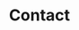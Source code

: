 ---
title: Contact
email: hello@portfolio.com
phone: "+1 (555) 123-4567"
socialMedia:
  - platform: Instagram
    url: https://instagram.com/portfoliodesign
  - platform: LinkedIn
    url: https://linkedin.com/in/portfoliodesign
  - platform: Behance
    url: https://behance.net/portfoliodesign
--- 